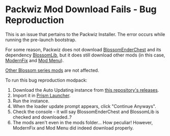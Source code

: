 # Packwiz Mod Download Fails - Bug Reproduction

This is an issue that pertains to the Packwiz Installer. The error occurs while running the pre-launch bootstrap.

For some reason, Packwiz does not download [BlossomEnderChest](https://modrinth.com/mod/blossomenderchest/)
and its dependency [BlossomLib](https://modrinth.com/mod/blossomlib), but it does still download other mods
(in this case, [ModernFix](https://modrinth.com/mod/modernfix/) and [Mod Menu](https://modrinth.com/mod/modmenu/)).

[Other Blossom series mods](https://modrinth.com/user/CodedSakura) are not affected.

To run this bug reproduction modpack:

1. Download the Auto Updating instance from [this repository's releases](https://github.com/Treeway7/PackwizModDownloadFails/releases/).
2. Import it in [Prism Launcher](https://prismlauncher.org/).
3. Run the instance.
4. When the loader update prompt appears, click "Continue Anyways".
5. Check the console - it will say BlossomEnderChest and BlossomLib is checked and downloaded..?
6. The mods aren't even in the mods folder... How peculiar! However, ModernFix and Mod Menu did indeed download properly.
